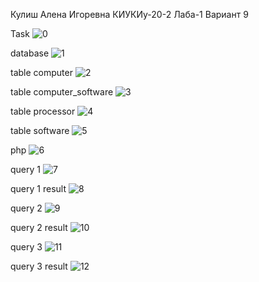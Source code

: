 Кулиш Алена Игоревна
КИУКИу-20-2
Лаба-1
Вариант 9

Task
![0](https://user-images.githubusercontent.com/91599920/166508097-d4833e94-b81e-4e38-ac09-dec120111591.png)

database
![1](https://user-images.githubusercontent.com/91599920/166508179-0eb3ac85-10d8-4986-8d54-c57d927fcdd3.png)

table computer
![2](https://user-images.githubusercontent.com/91599920/166508191-1e61a469-5c68-4db4-a7a5-dc662b56453d.png)

table computer_software
![3](https://user-images.githubusercontent.com/91599920/166508216-ed7f8b0b-2093-4812-9dca-294b71656c48.png)

table processor
![4](https://user-images.githubusercontent.com/91599920/166508221-a55f7a96-dafa-4702-afbd-246ae5f750d1.png)

table software
![5](https://user-images.githubusercontent.com/91599920/166508225-497e0077-bb1f-44ff-a391-82b08a2b3720.png)

php
![6](https://user-images.githubusercontent.com/91599920/168546551-f2586f6f-d7ee-41bd-93b8-7a4f24112e64.png)

query 1
![7](https://user-images.githubusercontent.com/91599920/168670422-50453e49-92b4-4acb-9c63-ae6193f717ed.jpg)

query 1 result
![8](https://user-images.githubusercontent.com/91599920/168670424-d8aa1c1c-4475-46fe-a1f7-64018bc32528.jpg)

query 2
![9](https://user-images.githubusercontent.com/91599920/168545366-27e343b2-3a20-43e3-a7f3-f5e9e7453c9d.png)

query 2 result
![10](https://user-images.githubusercontent.com/91599920/168545486-97da58d8-4401-4e7a-affd-c8800396efee.png)

query 3
![11](https://user-images.githubusercontent.com/91599920/168545552-963b76bb-3f97-43aa-aa59-8ddb90f876ad.png)

query 3 result
![12](https://user-images.githubusercontent.com/91599920/168545873-83c51ee0-70a4-40f8-91d4-d8ca156d6c47.png)



